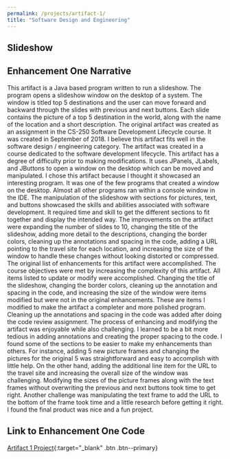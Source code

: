 ```yaml
---
permalink: /projects/artifact-1/
title: "Software Design and Engineering"
---
```

## Slideshow

## Enhancement One Narrative

 This artifact is a Java based program written to run a slideshow.  The program opens a slideshow window on the desktop of a system.  The window is titled top 5 destinations and the user can move forward and backward through the slides with previous and next buttons.  Each slide contains the picture of a top 5 destination in the world, along with the name of the location and a short description.  The original artifact was created as an assignment in the CS-250 Software Development Lifecycle course.  It was created in September of 2018.
	I believe this artifact fits well in the software design / engineering category.  The artifact was created in a course dedicated to the software development lifecycle.  This artifact has a degree of difficulty prior to making modifications.  It uses JPanels, JLabels, and JButtons to open a window on the desktop which can be moved and manipulated.  I chose this artifact because I thought it showcased an interesting program.  It was one of the few programs that created a window on the desktop.  Almost all other programs ran within a console window in the IDE.  The manipulation of the slideshow with sections for pictures, text, and buttons showcased the skills and abilities associated with software development.  It required time and skill to get the different sections to fit together and display the intended way.  The improvements on the artifact were expanding the number of slides to 10, changing the title of the slideshow, adding more detail to the descriptions, changing the border colors, cleaning up the annotations and spacing in the code, adding a URL pointing to the travel site for each location, and increasing the size of the window to handle these changes without looking distorted or compressed.
	The original list of enhancements for this artifact were accomplished.  The course objectives were met by increasing the complexity of this artifact.  All items listed to update or modify were accomplished.  Changing the title of the slideshow, changing the border colors, cleaning up the annotation and spacing in the code, and increasing the size of the window were items modified but were not in the original enhancements.  These are items I modified to make the artifact a completer and more polished program.  Cleaning up the annotations and spacing in the code was added after doing the code review assignment.
	The process of enhancing and modifying the artifact was enjoyable while also challenging.  I learned to be a bit more tedious in adding annotations and creating the proper spacing to the code.  I found some of the sections to be easier to make my enhancements than others.  For instance, adding 5 new picture frames and changing the pictures for the original 5 was straightforward and easy to accomplish with little help.  On the other hand, adding the additional line item for the URL to the travel site and increasing the overall size of the window was challenging.  Modifying the sizes of the picture frames along with the text frames without overwriting the previous and next buttons took time to get right.  Another challenge was manipulating the text frame to add the URL to the bottom of the frame took time and a little research before getting it right.  I found the final product was nice and a fun project.
 
## Link to Enhancement One Code
[Artifact 1 Project](https://github.com/leeyates71/leeyates71.github.io/tree/master/_projectwork/slideshow){:target="_blank" .btn .btn--primary}
